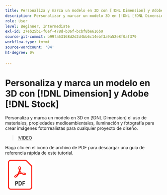 ```yaml
---
title: Personaliza y marca un modelo en 3D con [!DNL Dimension] y Adobe [!DNL Stock]
description: Personalizar y marcar un modelo 3D en [!DNL [!DNL Dimension]] el uso de materiales, propiedades medioambientales, iluminación y fotografía para crear imágenes fotorrealistas para cualquier proyecto de diseño
role: User
level: Beginner, Intermediate
exl-id: 27eb25b1-f0ef-478d-b36f-bcbf8be616b0
source-git-commit: b99fa53168d2d2d4bb6c14ebf3a9a52e8f0af379
workflow-type: tm+mt
source-wordcount: '84'
ht-degree: 0%

---
```


# Personaliza y marca un modelo en 3D con [!DNL Dimension] y Adobe [!DNL Stock]

Personaliza y marca un modelo en 3D en [!DNL Dimension] el uso de materiales, propiedades medioambientales, iluminación y fotografía para crear imágenes fotorrealistas para cualquier proyecto de diseño.

>[!VIDEO](https://video.tv.adobe.com/v/331005?hidetitle=true)

Haga clic en el icono de archivo de PDF para descargar una guía de referencia rápida de este tutorial.

[![Icono de archivo de PDF](../assets/acrobat_PDF_96.png)](../quick-reference/SkiptheShootGettheShot.pdf)
